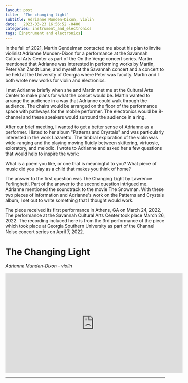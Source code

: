 ```yaml
---
layout: post
title:  "The changing light"
subtitle: Adrianne Munden-Dixon, violin
date:   2023-03-23 16:56:52 -0400
categories: instrument_and_electronics
tags: [instrument and electronics]
---
```


In the fall of 2021, Martin Gendelman contacted me about his plan to invite  violinist Adrianne Munden-Dixon for a performance at the Savannah Cultural Arts Center as part of the On the Verge concert series. Martin mentioned that Adrianne was interested in performing works by Martin, Peter Van Zandt Lane, and myself at the Savannah concert and a concert to be held at the University of Georgia where Peter was faculty. Martin and I both wrote new works for violin and electronics. 

I met Adrianne briefly when she and Martin met me at the Cultural Arts Center to make plans for what the concet would be. Martin wanted to arrange the audience in a way that Adrianne could walk through the audience. The chairs would be arranged on the floor of the performance space with pathways for the mobile performer. The electronics would be 8-channel and these speakers would surround the audience in a ring. 

After our brief meeting, I wanted to get a better sense of Adrianne as a performer. I listed to her album "Patterns and Crystals" and was particularly interested in the work Lazaretto. The timbral exploration of the violin was wide-ranging and the playing moving fluidly between skittering, virtuosic, exloratory, and melodic. I wrote to Adrianne and asked her a few questions that would help to inspire the work:

What is a poem you like, or one that is meaningful to you?
What piece of music did you play as a child that makes you think of home?

The answer to the first question was The Changing Light by Lawrence Ferlinghetti. Part of the answer to the second question intrigued me. Adrianne mentioned the soundtrack to the movie The Snowman. With these two pieces of information and Adrianne's work on the Patterns and Crystals album, I set out to write something that I thought would work. 

The piece received its first performance in Athens, GA on March 24, 2022. The performance at the Savannah Cultural Arts Center took place March 26, 2022. The recording incluced here is from the 3rd performance of the piece which took place at Georgia Southern University as part of the Channel Noise concert series on April 7, 2022.

# The Changing Light
*Adrianne Munden-Dixon - violin* <br>

<iframe width="560" height="315" src="https://www.youtube.com/embed/epSeWPCfVHM" title="YouTube video player" frameborder="0" allow="accelerometer; autoplay; clipboard-write; encrypted-media; gyroscope; picture-in-picture; web-share" allowfullscreen></iframe>
<br> 

---
<br>